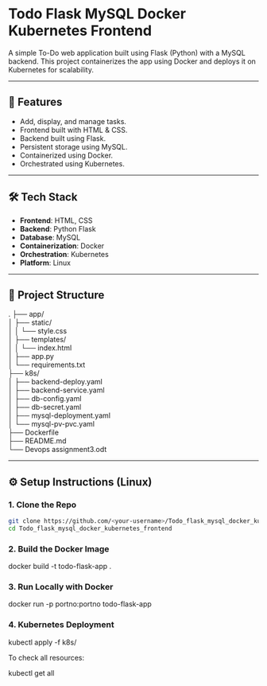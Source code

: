 # Todo Flask MySQL Docker Kubernetes Frontend

A simple To-Do web application built using Flask (Python) with a MySQL backend. This project containerizes the app using Docker and deploys it on Kubernetes for scalability.

---

## 🚀 Features

- Add, display, and manage tasks.
- Frontend built with HTML & CSS.
- Backend built using Flask.
- Persistent storage using MySQL.
- Containerized using Docker.
- Orchestrated using Kubernetes.

---

## 🛠️ Tech Stack

- **Frontend**: HTML, CSS  
- **Backend**: Python Flask  
- **Database**: MySQL  
- **Containerization**: Docker  
- **Orchestration**: Kubernetes  
- **Platform**: Linux  

---
## 📁 Project Structure

.
├── app/   
│   ├── static/   
│   │   └── style.css   
│   ├── templates/   
│   │   └── index.html  
│   ├── app.py   
│   └── requirements.txt   
├── k8s/   
│   ├── backend-deploy.yaml   
│   ├── backend-service.yaml   
│   ├── db-config.yaml   
│   ├── db-secret.yaml   
│   ├── mysql-deployment.yaml   
│   └── mysql-pv-pvc.yaml   
├── Dockerfile   
├── README.md   
└── Devops assignment3.odt   



 
---

## ⚙️ Setup Instructions (Linux)

### 1. Clone the Repo

```bash
git clone https://github.com/<your-username>/Todo_flask_mysql_docker_kubernetes_frontend.git
cd Todo_flask_mysql_docker_kubernetes_frontend
```

### 2. Build the Docker Image

docker build -t todo-flask-app .


### 3. Run Locally with Docker

docker run -p portno:portno  todo-flask-app

### 4. Kubernetes Deployment

kubectl apply -f k8s/

To check all resources:

kubectl get all


